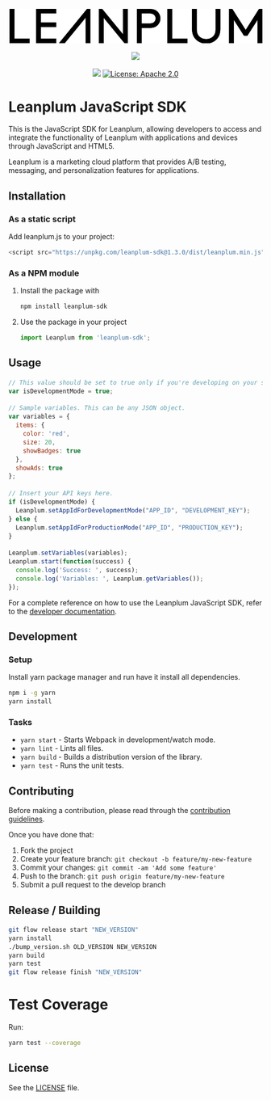 ![Leanplum - ](Leanplum.svg)

<p align="center">
<a href="https://nodei.co/npm/leanplum-sdk/"><img src="https://nodei.co/npm/leanplum-sdk.png?downloads=true&downloadRank=true&stars=true"/></a>
</p>
<p align="center">
<img src="https://badge.fury.io/js/leanplum-sdk.svg"/>
<a href="https://raw.githubusercontent.com/Leanplum/Leanplum-iOS-SDK/master/LICENSE"><img src="https://img.shields.io/badge/license-apache%202.0-blue.svg?style=flat" alt="License: Apache 2.0" /></a>
</p>


# Leanplum JavaScript SDK

This is the JavaScript SDK for Leanplum, allowing developers to access and integrate the functionality of Leanplum with applications and devices through JavaScript and HTML5.

Leanplum is a marketing cloud platform that provides A/B testing, messaging, and personalization features for applications.

## Installation

### As a static script

Add leanplum.js to your project:

```javascript
<script src="https://unpkg.com/leanplum-sdk@1.3.0/dist/leanplum.min.js"></script>
```

### As a NPM module

1. Install the package with

    ```bash
    npm install leanplum-sdk
    ```

2. Use the package in your project

    ```javascript
    import Leanplum from 'leanplum-sdk';
    ```

## Usage

```javascript
// This value should be set to true only if you're developing on your server.
var isDevelopmentMode = true;

// Sample variables. This can be any JSON object.
var variables = {
  items: {
    color: 'red',
    size: 20,
    showBadges: true
  },
  showAds: true
};

// Insert your API keys here.
if (isDevelopmentMode) {
  Leanplum.setAppIdForDevelopmentMode("APP_ID", "DEVELOPMENT_KEY");
} else {
  Leanplum.setAppIdForProductionMode("APP_ID", "PRODUCTION_KEY");
}

Leanplum.setVariables(variables);
Leanplum.start(function(success) {
  console.log('Success: ', success);
  console.log('Variables: ', Leanplum.getVariables());
});
```

For a complete reference on how to use the Leanplum JavaScript SDK, refer to the [developer documentation](https://docs.leanplum.com/reference#javascript-setup).

## Development

### Setup

Install yarn package manager and run have it install all dependencies.

```bash
npm i -g yarn
yarn install
```

### Tasks

- `yarn start` - Starts Webpack in development/watch mode.
- `yarn lint` - Lints all files.
- `yarn build` - Builds a distribution version of the library.
- `yarn test` - Runs the unit tests.

## Contributing

Before making a contribution, please read through the [contribution guidelines](https://github.com/Leanplum/Leanplum-JavaScript-SDK/blob/master/CONTRIBUTING.md).

Once you have done that:

1. Fork the project
2. Create your feature branch: `git checkout -b feature/my-new-feature`
3. Commit your changes: `git commit -am 'Add some feature'`
4. Push to the branch: `git push origin feature/my-new-feature`
5. Submit a pull request to the develop branch

## Release / Building

```bash
git flow release start "NEW_VERSION"
yarn install
./bump_version.sh OLD_VERSION NEW_VERSION
yarn build
yarn test
git flow release finish "NEW_VERSION"
```

# Test Coverage

Run:
```bash
yarn test --coverage
```

## License

See the [LICENSE](https://github.com/Leanplum/Leanplum-JavaScript-SDK/blob/master/LICENSE) file.

